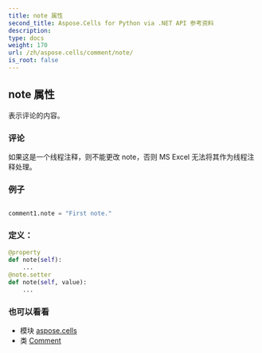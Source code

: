 ```yaml
---
title: note 属性
second_title: Aspose.Cells for Python via .NET API 参考资料
description:
type: docs
weight: 170
url: /zh/aspose.cells/comment/note/
is_root: false
---
```

## note 属性

表示评论的内容。

### 评论

如果这是一个线程注释，则不能更改 note，否则 MS Excel 无法将其作为线程注释处理。

### 例子

```python

comment1.note = "First note."

```
### 定义：
```python
@property
def note(self):
    ...
@note.setter
def note(self, value):
    ...
```

### 也可以看看
* 模块 [aspose.cells](../../)
* 类 [Comment](/cells/python-net/zh/aspose.cells/comment)

